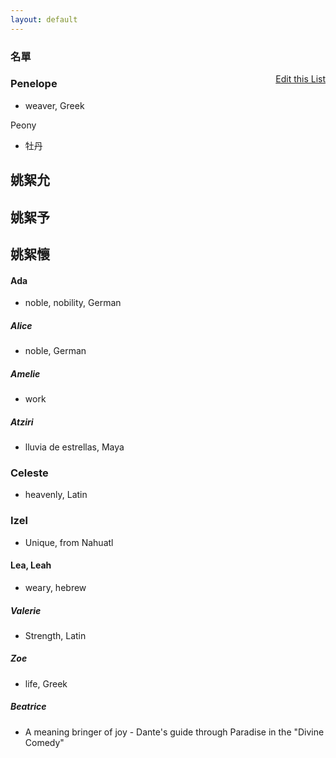 ```yaml
---
layout: default
---
```


<h3>
<a id="a-list-of-names" class="anchor" href="#a-list-of-names" aria-hidden="true"><span class="octicon octicon-link"></span></a>名單</h3>
<a href="https://github.com/Strangehill/names/edit/gh-pages/index.md" style="float:right;">Edit this List</a>

### Penelope
  - weaver, Greek

Peony
  - 牡丹

## 姚絮允

## 姚絮予

## 姚絮懷




#### Ada
  - noble, nobility, German

##### Alice
  - noble, German

##### Amelie
  - work

##### Atziri
  - lluvia de estrellas, Maya

### Celeste
  - heavenly, Latin

### Izel
  - Unique, from Nahuatl

#### Lea, Leah
  - weary, hebrew

##### Valerie 
  - Strength, Latin

##### Zoe
  - life, Greek

##### Beatrice
  - A meaning bringer of joy - Dante's guide through Paradise in the "Divine Comedy"

